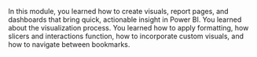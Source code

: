 In this module, you learned how to create visuals, report pages, and dashboards that bring quick, actionable insight in Power BI. You learned about the visualization process. You learned how to apply formatting, how slicers and interactions function, how to incorporate custom visuals, and how to navigate between bookmarks.